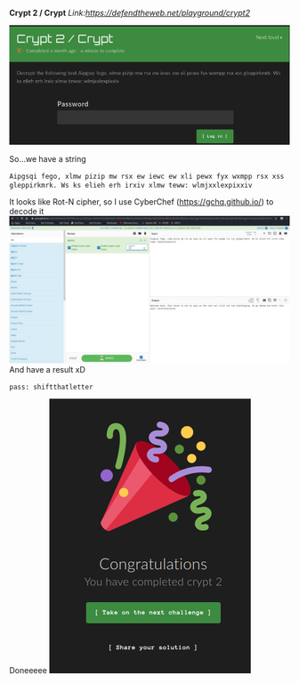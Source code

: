 **Crypt 2 / Crypt**
*Link:https://defendtheweb.net/playground/crypt2*

![](/defendtheweb.net/Crypt2/1.png)

So...we have a string
~~~
Aipgsqi fego, xlmw pizip mw rsx ew iewc ew xli pewx fyx wxmpp rsx xss gleppirkmrk. Ws ks elieh erh irxiv xlmw teww: wlmjxxlexpixxiv
~~~
It looks like Rot-N cipher, so I use CyberChef (https://gchq.github.io/) to decode it
![](/defendtheweb.net/Crypt2/solve.png)
And have a result xD
~~~
pass: shiftthatletter
~~~
Doneeeee
![](/defendtheweb.net/Crypt2/res.png)